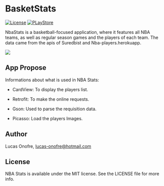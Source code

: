 BasketStats
===========

[![License](https://img.shields.io/badge/License-MIT-green.svg)](https://github.com/LucasOnofre/NbaStats/blob/master/LICENSE)
[![PLayStore](https://img.shields.io/badge/PlayStore-1.1-blue.svg)](https://play.google.com/store/apps/details?id=com.onoffice.lucas.nbastats)

NbaStats is a basketball-focused application, where it features all NBA teams, as well as regular season games and
the players of each team. The data came from the apis of Suredbist and Nba-players.herokuapp.
 
![](https://media.giphy.com/media/8JTDhb8CMWXClzWGpL/giphy.gif)

## App Propose

Informations about what is used in NBA Stats: 

- CardView: To display the players list.

- Retrofit: To make the online requests.

- Gson: Used to parse the requisition data.

- Picasso: Load the players Images.


## Author

Lucas Onofre, lucas-onofre@hotmail.com

## License

NBA Stats is available under the MIT license. See the LICENSE file for more info.
